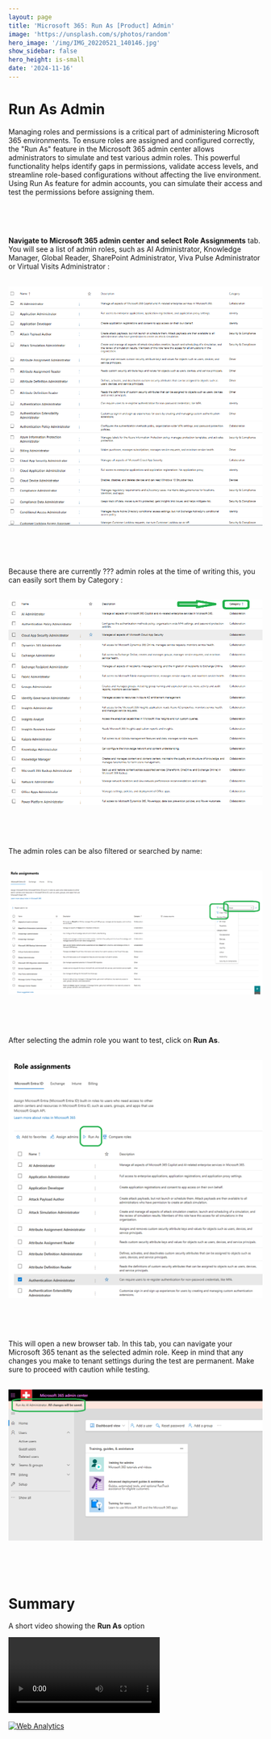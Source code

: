 ```yaml
---
layout: page
title: 'Microsoft 365: Run As [Product] Admin'
image: 'https://unsplash.com/s/photos/random'
hero_image: '/img/IMG_20220521_140146.jpg'
show_sidebar: false
hero_height: is-small
date: '2024-11-16'
---
```



# Run As Admin

Managing roles and permissions is a critical part of administering Microsoft 365 environments. To ensure roles are assigned and configured correctly, the "Run As" feature in the Microsoft 365 admin center allows administrators to simulate and test various admin roles. This powerful functionality helps identify gaps in permissions, validate access levels, and streamline role-based configurations without affecting the live environment. Using Run As feature for admin accounts, you can simulate their access and test the permissions before assigning them.

<br/><br/><br/>

**Navigate to Microsoft 365 admin center and select Role Assignments** tab. You will see a list of admin roles, such as AI Administrator, Knowledge Manager, Global Reader, SharePoint Administrator, Viva Pulse Administrator or Virtual Visits Administrator :

<br/>

<img src="/articles/img/simulateadmin.PNG" >


<br/><br/><br/>

Because there are currently ??? admin roles at the time of writing this, you can easily sort them by Category :

<br/>

<img src="/articles/img/simulateadmin2.PNG" >

<br/><br/><br/>

The admin roles can be also filtered or searched by name:

<br/>



<img src="/articles/img/simulateadmin3.PNG" >


<br/><br/><br/>

After selecting the admin role you want to test, click on **Run As**. 

<br/>

<img src="/articles/img/compareroles5.PNG" >


<br/><br/><br/>

This will open a new browser tab. In this tab, you can navigate your Microsoft 365 tenant as the selected admin role. Keep in mind that any changes you make to tenant settings during the test are permanent. Make sure to proceed with caution while testing.

<br/>

<img src="/articles/img/compareroles6.PNG" >

<br/><br/><br/>

# Summary 

A short video showing the **Run As** option

<video src="/articles/vid/RoleRunAs.mp4"  controls></video>

 


<!-- Default Statcounter code for runasadmin
https://powershellscripts.github.io/articles/en/InformationProtection/simulateadmin/
-->
<script type="text/javascript">
var sc_project=13062629; 
var sc_invisible=1; 
var sc_security="4f7c59cb"; 
var sc_client_storage="disabled"; 
</script>
<script type="text/javascript"
src="https://www.statcounter.com/counter/counter.js"
async></script>
<noscript><div class="statcounter"><a title="Web Analytics"
href="https://statcounter.com/" target="_blank"><img
class="statcounter"
src="https://c.statcounter.com/13062629/0/4f7c59cb/1/"
alt="Web Analytics"
referrerPolicy="no-referrer-when-downgrade"></a></div></noscript>
<!-- End of Statcounter Code -->